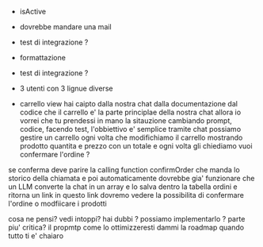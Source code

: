 - isActive
- dovrebbe mandare una mail
- test di integrazione ?
- formattazione
- test di integrazione ?
- 3 utenti con 3 lignue diverse

- carrello view
  hai caipto dalla nostra chat dalla documentazione dal codice
  che il carrello e' la parte principlae della nostra chat
  allora io vorrei che tu prendessi in mano la sitauzione
  cambiando prompt, codice, facendo test, l'obbiettivo e' semplice
  tramite chat possiamo gestire un carrello ogni volta che modifichiamo il carrello mostrando prodotto quantita e prezzo con un totale
  e ogni volta gli chiediamo vuoi confermare l'ordine ?

se conferma deve parire la calling function confirmOrder che manda lo storico della chiamata e poi automaticamente dovrebbe gia' funzionare che un LLM converte la chat in un array e lo salva dentro la tabella ordini e ritorna un link
in questo link dovremo vedere la possibilita di confermare l'ordine
o modfiicare i prodotti

cosa ne pensi?
vedi intoppi?
hai dubbi ?
possiamo implementarlo ?
parte piu' critica?
il propmtp come lo ottimizzeresti
dammi la roadmap quando tutto ti e' chaiaro
